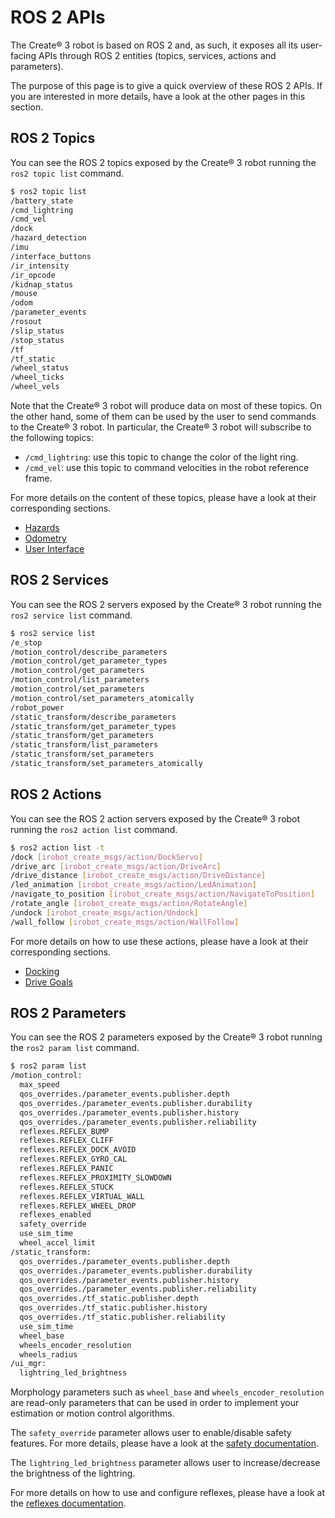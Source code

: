 # ROS 2 APIs

The Create® 3 robot is based on ROS 2 and, as such, it exposes all its user-facing APIs through ROS 2 entities (topics, services, actions and parameters).

The purpose of this page is to give a quick overview of these ROS 2 APIs.
If you are interested in more details, have a look at the other pages in this section.

## ROS 2 Topics

You can see the ROS 2 topics exposed by the Create® 3 robot running the `ros2 topic list` command.

```bash
$ ros2 topic list
/battery_state
/cmd_lightring
/cmd_vel
/dock
/hazard_detection
/imu
/interface_buttons
/ir_intensity
/ir_opcode
/kidnap_status
/mouse
/odom
/parameter_events
/rosout
/slip_status
/stop_status
/tf
/tf_static
/wheel_status
/wheel_ticks
/wheel_vels
```

Note that the Create® 3 robot will produce data on most of these topics.
On the other hand, some of them can be used by the user to send commands to the Create® 3 robot.
In particular, the Create® 3 robot will subscribe to the following topics:

 - `/cmd_lightring`: use this topic to change the color of the light ring.
 - `/cmd_vel`: use this topic to command velocities in the robot reference frame.

For more details on the content of these topics, please have a look at their corresponding sections.

 - [Hazards](hazards.md)
 - [Odometry](odometry.md)
 - [User Interface](ui.md)

## ROS 2 Services

You can see the ROS 2 servers exposed by the Create® 3 robot running the `ros2 service list` command.

```bash
$ ros2 service list
/e_stop
/motion_control/describe_parameters
/motion_control/get_parameter_types
/motion_control/get_parameters
/motion_control/list_parameters
/motion_control/set_parameters
/motion_control/set_parameters_atomically
/robot_power
/static_transform/describe_parameters
/static_transform/get_parameter_types
/static_transform/get_parameters
/static_transform/list_parameters
/static_transform/set_parameters
/static_transform/set_parameters_atomically
```

## ROS 2 Actions

You can see the ROS 2 action servers exposed by the Create® 3 robot running the `ros2 action list` command.

```bash
$ ros2 action list -t
/dock [irobot_create_msgs/action/DockServo]
/drive_arc [irobot_create_msgs/action/DriveArc]
/drive_distance [irobot_create_msgs/action/DriveDistance]
/led_animation [irobot_create_msgs/action/LedAnimation]
/navigate_to_position [irobot_create_msgs/action/NavigateToPosition]
/rotate_angle [irobot_create_msgs/action/RotateAngle]
/undock [irobot_create_msgs/action/Undock]
/wall_follow [irobot_create_msgs/action/WallFollow]
```

For more details on how to use these actions, please have a look at their corresponding sections.

 - [Docking](docking.md)
 - [Drive Goals](drive-goals.md)

## ROS 2 Parameters

You can see the ROS 2 parameters exposed by the Create® 3 robot running the `ros2 param list` command.

```bash
$ ros2 param list
/motion_control:
  max_speed
  qos_overrides./parameter_events.publisher.depth
  qos_overrides./parameter_events.publisher.durability
  qos_overrides./parameter_events.publisher.history
  qos_overrides./parameter_events.publisher.reliability
  reflexes.REFLEX_BUMP
  reflexes.REFLEX_CLIFF
  reflexes.REFLEX_DOCK_AVOID
  reflexes.REFLEX_GYRO_CAL
  reflexes.REFLEX_PANIC
  reflexes.REFLEX_PROXIMITY_SLOWDOWN
  reflexes.REFLEX_STUCK
  reflexes.REFLEX_VIRTUAL_WALL
  reflexes.REFLEX_WHEEL_DROP
  reflexes_enabled
  safety_override
  use_sim_time
  wheel_accel_limit
/static_transform:
  qos_overrides./parameter_events.publisher.depth
  qos_overrides./parameter_events.publisher.durability
  qos_overrides./parameter_events.publisher.history
  qos_overrides./parameter_events.publisher.reliability
  qos_overrides./tf_static.publisher.depth
  qos_overrides./tf_static.publisher.history
  qos_overrides./tf_static.publisher.reliability
  use_sim_time
  wheel_base
  wheels_encoder_resolution
  wheels_radius
/ui_mgr:
  lightring_led_brightness
```

Morphology parameters such as `wheel_base` and `wheels_encoder_resolution` are read-only parameters that can be used in order to implement your estimation or motion control algorithms.

The `safety_override` parameter allows user to enable/disable safety features.
For more details, please have a look at the [safety documentation](safety.md).

The `lightring_led_brightness` parameter allows user to increase/decrease the brightness of the lightring.

For more details on how to use and configure reflexes, please have a look at the [reflexes documentation](reflexes.md).
